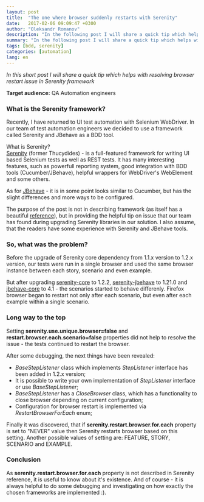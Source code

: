 ```yaml
---
layout: post
title:  "The one where browser suddenly restarts with Serenity"
date:   2017-02-06 09:09:47 +0300
author: "Oleksandr Romanov"
description: "In the following post I will share a quick tip which helps with resolving browser restart issue in Serenity framework"
summary: "In the following post I will share a quick tip which helps with resolving browser restart issue in Serenity framework"
tags: [bdd, serenity]
categories: [automation]
lang: en
---
```


_In this short post I will share a quick tip which helps with resolving browser restart issue in Serenity framework_ 

**Target audience:** QA Automation engineers

### What is the Serenity framework?

Recently, I have returned to UI test automation with Selenium WebDriver. In our team of test automation engineers we decided to use a framework called Serenity and JBehave as a BDD tool. 

What is Serenity?  
[Serenity][Serenity] (former Thucydides) - is a full-featured framework for writing UI based Selenium tests as well as REST tests. It has many interesting features, such as powerfull reporting system, good integration with BDD tools (Cucumber/JBehave), helpful wrappers for WebDriver's WebElement and some others.   

As for [JBehave][JBehave]  - it is in some point looks similar to Cucumber, but has the slight differences and more ways to be configured.  

The purpose of the post is not in describing framework (as itself has a beautiful [reference][Serenity reference]), but in providing the helpful tip on issue that our team has found during upgrading Serenity libraries in our solution. I also assume, that the readers have some experience with Serenity and JBehave tools.  

### So, what was the problem?  

Before the upgrade of Serenity core dependency from 1.1.x version to 1.2.x version, our tests were run in a single browser and used the same browser instance between each story, scenario and even example.  

But after upgrading [serenity-core][serenity-core] to 1.2.2, [serenity-jbehave][serenity-jbehave] to 1.21.0 and [jbehave-core][jbehave-core] to 4.1 - the scenarios started to behave differenly. Firefox browser began to restart not only after each scenario, but even after each example within a single scenario.  

### Long way to the top  

Setting **serenity.use.unique.browser=false** and **restart.browser.each.scenario=false** properties did not help to resolve the issue - the tests continued to restart the browser.

After some debugging, the next things have been revealed:  
 - *BaseStepListener* class which implements *StepListener* interface has been added in 1.2.x version;  
 - It is possible to write your own implementation of *StepListener* interface or use *BaseStepListener*;  
 - *BaseStepListener* has a *CloseBrowser* class, which has a functionality to close browser depending on current configuration;  
 - Configuration for browser restart is implemented via *RestartBrowserForEach* enum;  

Finally it was discovered, that if **serenity.restart.browser.for.each** property is set to "NEVER" value then Serenity restarts browser based on this setting. Another possible values of setting are: FEATURE, STORY, SCENARIO and EXAMPLE.  

### Conclusion
As **serenity.restart.browser.for.each** property is not described in Serenity reference, it is useful to know about it's existence. And of course - it is always helpful to do some debugging and investigating on how exactly the chosen frameworks are implemented :).   

[Serenity]: http://www.thucydides.info/#/
[Jbehave]: http://jbehave.org/
[Serenity reference]: http://serenity-bdd.info/docs/serenity/
[serenity-core]: https://mvnrepository.com/artifact/net.serenity-bdd/serenity-core
[serenity-jbehave]: https://mvnrepository.com/artifact/net.serenity-bdd/serenity-jbehave
[jbehave-core]: https://mvnrepository.com/artifact/org.jbehave/jbehave-core
